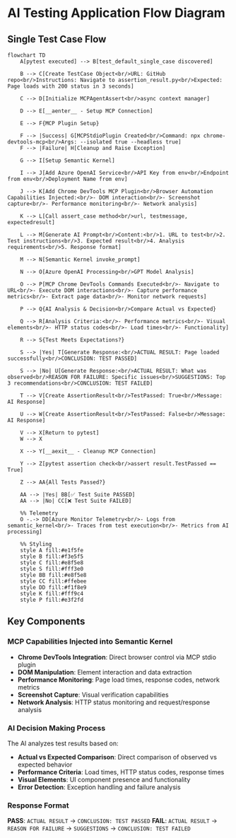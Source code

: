 # AI Testing Application Flow Diagram

## Single Test Case Flow

```mermaid
flowchart TD
    A[pytest executed] --> B[test_default_single_case discovered]
    
    B --> C[Create TestCase Object<br/>URL: GitHub repo<br/>Instructions: Navigate to assertion_result.py<br/>Expected: Page loads with 200 status in 3 seconds]
    
    C --> D[Initialize MCPAgentAssert<br/>async context manager]
    
    D --> E[__aenter__ - Setup MCP Connection]
    
    E --> F{MCP Plugin Setup}
    
    F --> |Success| G[MCPStdioPlugin Created<br/>Command: npx chrome-devtools-mcp<br/>Args: --isolated true --headless true]
    F --> |Failure| H[Cleanup and Raise Exception]
    
    G --> I[Setup Semantic Kernel]
    
    I --> J[Add Azure OpenAI Service<br/>API Key from env<br/>Endpoint from env<br/>Deployment Name from env]
    
    J --> K[Add Chrome DevTools MCP Plugin<br/>Browser Automation Capabilities Injected:<br/>- DOM interaction<br/>- Screenshot capture<br/>- Performance monitoring<br/>- Network analysis]
    
    K --> L[Call assert_case method<br/>url, testmessage, expectedresult]
    
    L --> M[Generate AI Prompt<br/>Content:<br/>1. URL to test<br/>2. Test instructions<br/>3. Expected result<br/>4. Analysis requirements<br/>5. Response format]
    
    M --> N[Semantic Kernel invoke_prompt]
    
    N --> O[Azure OpenAI Processing<br/>GPT Model Analysis]
    
    O --> P[MCP Chrome DevTools Commands Executed<br/>- Navigate to URL<br/>- Execute DOM interactions<br/>- Capture performance metrics<br/>- Extract page data<br/>- Monitor network requests]
    
    P --> Q{AI Analysis & Decision<br/>Compare Actual vs Expected}
    
    Q --> R[Analysis Criteria:<br/>- Performance metrics<br/>- Visual elements<br/>- HTTP status codes<br/>- Load times<br/>- Functionality]
    
    R --> S{Test Meets Expectations?}
    
    S --> |Yes| T[Generate Response:<br/>ACTUAL RESULT: Page loaded successfully<br/>CONCLUSION: TEST PASSED]
    
    S --> |No| U[Generate Response:<br/>ACTUAL RESULT: What was observed<br/>REASON FOR FAILURE: Specific issues<br/>SUGGESTIONS: Top 3 recommendations<br/>CONCLUSION: TEST FAILED]
    
    T --> V[Create AssertionResult<br/>TestPassed: True<br/>Message: AI Response]
    
    U --> W[Create AssertionResult<br/>TestPassed: False<br/>Message: AI Response]
    
    V --> X[Return to pytest]
    W --> X
    
    X --> Y[__aexit__ - Cleanup MCP Connection]
    
    Y --> Z[pytest assertion check<br/>assert result.TestPassed == True]
    
    Z --> AA{All Tests Passed?}
    
    AA --> |Yes| BB[✅ Test Suite PASSED]
    AA --> |No| CC[❌ Test Suite FAILED]
    
    %% Telemetry
    O -.-> DD[Azure Monitor Telemetry<br/>- Logs from semantic_kernel<br/>- Traces from test execution<br/>- Metrics from AI processing]
    
    %% Styling
    style A fill:#e1f5fe
    style B fill:#f3e5f5
    style C fill:#e8f5e8
    style S fill:#fff3e0
    style BB fill:#e8f5e8
    style CC fill:#ffebee
    style DD fill:#f1f8e9
    style K fill:#fff9c4
    style P fill:#e3f2fd
```

## Key Components

### MCP Capabilities Injected into Semantic Kernel
- **Chrome DevTools Integration**: Direct browser control via MCP stdio plugin
- **DOM Manipulation**: Element interaction and data extraction  
- **Performance Monitoring**: Page load times, response codes, network metrics
- **Screenshot Capture**: Visual verification capabilities
- **Network Analysis**: HTTP status monitoring and request/response analysis

### AI Decision Making Process
The AI analyzes test results based on:
- **Actual vs Expected Comparison**: Direct comparison of observed vs expected behavior
- **Performance Criteria**: Load times, HTTP status codes, response times
- **Visual Elements**: UI component presence and functionality
- **Error Detection**: Exception handling and failure analysis

### Response Format
**PASS**: `ACTUAL RESULT` → `CONCLUSION: TEST PASSED`
**FAIL**: `ACTUAL RESULT` → `REASON FOR FAILURE` → `SUGGESTIONS` → `CONCLUSION: TEST FAILED`